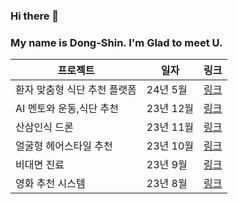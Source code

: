 ### Hi there 👋
### My name is Dong-Shin. I'm Glad to meet U.

<!--
**KimDong-gue/KimDong-gue** is a ✨ _special_ ✨ repository because its `README.md` (this file) appears on your GitHub profile.

Here are some ideas to get you started:

- 🔭 I’m currently working on ...
- 🌱 I’m currently learning AI,DeepLearning
- 👯 I’m looking to collaborate on ...
- 🤔 I’m looking for help with ...
- 💬 Ask me about ...
- 📫 How to reach me: ...
- 😄 Pronouns: ...
- ⚡ Fun fact: ...
-->

프로젝트  | 일자 | 링크
---------  | ----|-----
환자 맞춤형 식단 추천 플랫폼 | 24년 5월 | [링크](https://github.com/KimDong-gue/MedicoFood) 
AI 멘토와 운동,식단 추천 | 23년 12월 | [링크](https://github.com/KimDong-gue/Healthy-Mento)
산삼인식 드론 | 23년 11월 | [링크](https://github.com/KimDong-gue/Ginseng_dectection)
얼굴형 헤어스타일 추천 | 23년 10월 | [링크](https://github.com/KimDong-gue/Shape_Of_U)
비대면 진료 | 23년 9월 | [링크](https://github.com/KimDong-gue/Healthy_Care)
영화 추천 시스템 | 23년 8월 | [링크](https://github.com/KimDong-gue/Command_Movie)
